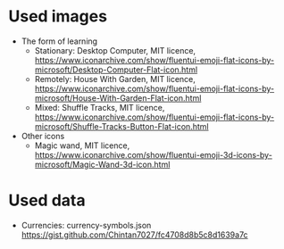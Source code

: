 # Used images
* The form of learning
    * Stationary: Desktop Computer, MIT licence, https://www.iconarchive.com/show/fluentui-emoji-flat-icons-by-microsoft/Desktop-Computer-Flat-icon.html
    * Remotely: House With Garden, MIT licence, https://www.iconarchive.com/show/fluentui-emoji-flat-icons-by-microsoft/House-With-Garden-Flat-icon.html
    * Mixed: Shuffle Tracks, MIT licence, https://www.iconarchive.com/show/fluentui-emoji-flat-icons-by-microsoft/Shuffle-Tracks-Button-Flat-icon.html
* Other icons
    * Magic wand, MIT licence, https://www.iconarchive.com/show/fluentui-emoji-3d-icons-by-microsoft/Magic-Wand-3d-icon.html

# Used data
* Currencies: currency-symbols.json https://gist.github.com/Chintan7027/fc4708d8b5c8d1639a7c
